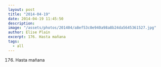 ```yaml
---
layout: post
title: "2014-04-19"
date: 2014-04-19 11:45:50
description: 
image: "/assets/photos/201404/a8ef53c0e940a98a8b24da5645361527.jpg"
author: Elise Plain
excerpt: 176. Hasta mañana
tags: 
  - all
---
```


176. Hasta mañana
<p></p>

